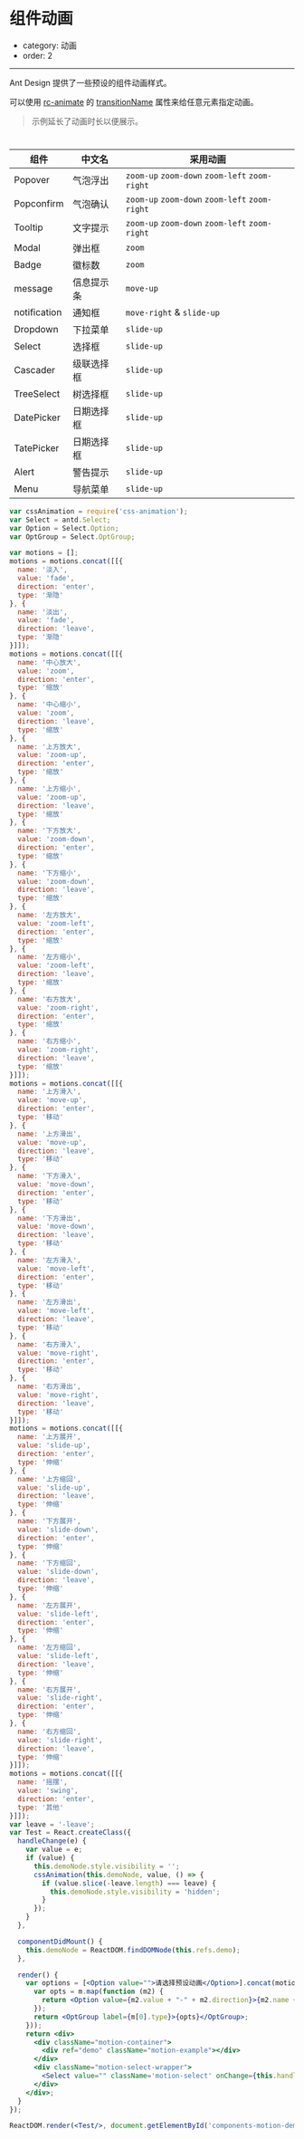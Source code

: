 # 组件动画

- category: 动画
- order: 2

---

Ant Design 提供了一些预设的组件动画样式。

可以使用 [rc-animate](https://github.com/react-component/animate) 的 [transitionName](http://react-component.github.io/animate/examples/simple.html) 属性来给任意元素指定动画。

> 示例延长了动画时长以便展示。

<div id="components-motion-demo-basic"></div>

| 组件         | 中文名              | 采用动画                                        |
|--------------|--------------------|-------------------------------------------------|
| Popover      | 气泡浮出            | `zoom-up` `zoom-down` `zoom-left` `zoom-right`  |
| Popconfirm   | 气泡确认            | `zoom-up` `zoom-down` `zoom-left` `zoom-right`  |
| Tooltip      | 文字提示            | `zoom-up` `zoom-down` `zoom-left` `zoom-right`  |
| Modal        | 弹出框              | `zoom`                                          |
| Badge        | 徽标数              | `zoom`                                          |
| message      | 信息提示条          | `move-up`                                       |
| notification | 通知框              | `move-right` & `slide-up`                       |
| Dropdown     | 下拉菜单            | `slide-up`                                      |
| Select       | 选择框              | `slide-up`                                      |
| Cascader     | 级联选择框          | `slide-up`                                      |
| TreeSelect   | 树选择框            | `slide-up`                                      |
| DatePicker   | 日期选择框          | `slide-up`                                      |
| TatePicker   | 日期选择框          | `slide-up`                                      |
| Alert        | 警告提示            | `slide-up`                                      |
| Menu         | 导航菜单            | `slide-up`                                      |


`````jsx
var cssAnimation = require('css-animation');
var Select = antd.Select;
var Option = Select.Option;
var OptGroup = Select.OptGroup;

var motions = [];
motions = motions.concat([[{
  name: '淡入',
  value: 'fade',
  direction: 'enter',
  type: '渐隐'
}, {
  name: '淡出',
  value: 'fade',
  direction: 'leave',
  type: '渐隐'
}]]);
motions = motions.concat([[{
  name: '中心放大',
  value: 'zoom',
  direction: 'enter',
  type: '缩放'
}, {
  name: '中心缩小',
  value: 'zoom',
  direction: 'leave',
  type: '缩放'
}, {
  name: '上方放大',
  value: 'zoom-up',
  direction: 'enter',
  type: '缩放'
}, {
  name: '上方缩小',
  value: 'zoom-up',
  direction: 'leave',
  type: '缩放'
}, {
  name: '下方放大',
  value: 'zoom-down',
  direction: 'enter',
  type: '缩放'
}, {
  name: '下方缩小',
  value: 'zoom-down',
  direction: 'leave',
  type: '缩放'
}, {
  name: '左方放大',
  value: 'zoom-left',
  direction: 'enter',
  type: '缩放'
}, {
  name: '左方缩小',
  value: 'zoom-left',
  direction: 'leave',
  type: '缩放'
}, {
  name: '右方放大',
  value: 'zoom-right',
  direction: 'enter',
  type: '缩放'
}, {
  name: '右方缩小',
  value: 'zoom-right',
  direction: 'leave',
  type: '缩放'
}]]);
motions = motions.concat([[{
  name: '上方滑入',
  value: 'move-up',
  direction: 'enter',
  type: '移动'
}, {
  name: '上方滑出',
  value: 'move-up',
  direction: 'leave',
  type: '移动'
}, {
  name: '下方滑入',
  value: 'move-down',
  direction: 'enter',
  type: '移动'
}, {
  name: '下方滑出',
  value: 'move-down',
  direction: 'leave',
  type: '移动'
}, {
  name: '左方滑入',
  value: 'move-left',
  direction: 'enter',
  type: '移动'
}, {
  name: '左方滑出',
  value: 'move-left',
  direction: 'leave',
  type: '移动'
}, {
  name: '右方滑入',
  value: 'move-right',
  direction: 'enter',
  type: '移动'
}, {
  name: '右方滑出',
  value: 'move-right',
  direction: 'leave',
  type: '移动'
}]]);
motions = motions.concat([[{
  name: '上方展开',
  value: 'slide-up',
  direction: 'enter',
  type: '伸缩'
}, {
  name: '上方缩回',
  value: 'slide-up',
  direction: 'leave',
  type: '伸缩'
}, {
  name: '下方展开',
  value: 'slide-down',
  direction: 'enter',
  type: '伸缩'
}, {
  name: '下方缩回',
  value: 'slide-down',
  direction: 'leave',
  type: '伸缩'
}, {
  name: '左方展开',
  value: 'slide-left',
  direction: 'enter',
  type: '伸缩'
}, {
  name: '左方缩回',
  value: 'slide-left',
  direction: 'leave',
  type: '伸缩'
}, {
  name: '右方展开',
  value: 'slide-right',
  direction: 'enter',
  type: '伸缩'
}, {
  name: '右方缩回',
  value: 'slide-right',
  direction: 'leave',
  type: '伸缩'
}]]);
motions = motions.concat([[{
  name: '摇摆',
  value: 'swing',
  direction: 'enter',
  type: '其他'
}]]);
var leave = '-leave';
var Test = React.createClass({
  handleChange(e) {
    var value = e;
    if (value) {
      this.demoNode.style.visibility = '';
      cssAnimation(this.demoNode, value, () => {
        if (value.slice(-leave.length) === leave) {
          this.demoNode.style.visibility = 'hidden';
        }
      });
    }
  },

  componentDidMount() {
    this.demoNode = ReactDOM.findDOMNode(this.refs.demo);
  },

  render() {
    var options = [<Option value="">请选择预设动画</Option>].concat(motions.map(function (m) {
      var opts = m.map(function (m2) {
        return <Option value={m2.value + "-" + m2.direction}>{m2.name + " " + m2.value}</Option>
      });
      return <OptGroup label={m[0].type}>{opts}</OptGroup>;
    }));
    return <div>
      <div className="motion-container">
        <div ref="demo" className="motion-example"></div>
      </div>
      <div className="motion-select-wrapper">
        <Select value="" className='motion-select' onChange={this.handleChange}>{options}</Select>
      </div>
    </div>;
  }
});

ReactDOM.render(<Test/>, document.getElementById('components-motion-demo-basic'));
`````

<style>
#components-motion-demo-basic {
  margin: 40px 0;
  width: 80%;
}

.motion-container {
  height: 190px;
  line-height: 190px;
  text-align: center;
  margin-bottom: 20px;
}
.motion-example {
  width: 180px;
  height: 180px;
  line-height: 180px;
  font-size: 18px;
  color: #fff;
  text-align: center;
  display: inline-block !important;
  border-radius: 8px;
  font-weight: bold;
  animation-duration: 0.5s!important;
  background: url(https://t.alipayobjects.com/images/rmsweb/T1B9hfXcdvXXXXXXXX.svg) center/230px;
}
.motion-select-wrapper{
  text-align: center;
}
.motion-select {
  text-align:left;
  width:180px;
}
</style>
